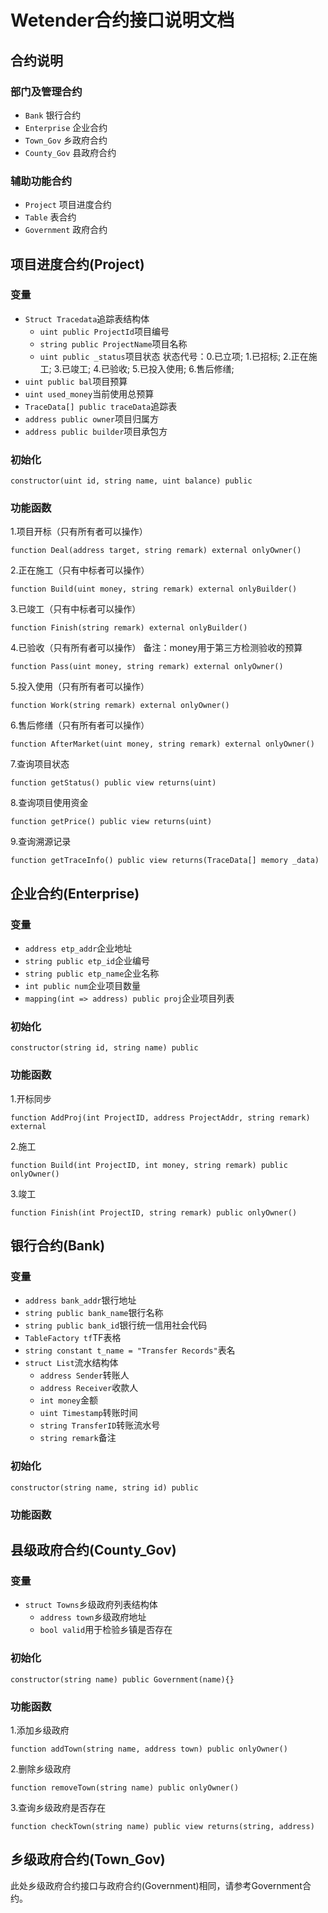 # Wetender合约接口说明文档
## 合约说明
### 部门及管理合约
- ``Bank`` 银行合约
- ``Enterprise`` 企业合约
- ``Town_Gov`` 乡政府合约
- ``County_Gov`` 县政府合约
### 辅助功能合约
- ``Project`` 项目进度合约
- ``Table`` 表合约
- ``Government`` 政府合约

## 项目进度合约(Project)
### 变量
- ``Struct Tracedata``追踪表结构体
    - ``uint public ProjectId``项目编号
    - ``string public ProjectName``项目名称
    - ``uint public _status``项目状态 状态代号：0.已立项; 1.已招标; 2.正在施工; 3.已竣工; 4.已验收; 5.已投入使用; 6.售后修缮;
- ``uint public bal``项目预算
- ``uint used_money``当前使用总预算  
- ``TraceData[] public traceData``追踪表   
- ``address public owner``项目归属方
- ``address public builder``项目承包方

### 初始化
```
constructor(uint id, string name, uint balance) public
```
### 功能函数
1.项目开标（只有所有者可以操作）
```
function Deal(address target, string remark) external onlyOwner()
```
2.正在施工（只有中标者可以操作）
```
function Build(uint money, string remark) external onlyBuilder()
```
3.已竣工（只有中标者可以操作）
```
function Finish(string remark) external onlyBuilder()
```
4.已验收（只有所有者可以操作） 备注：money用于第三方检测验收的预算
```
function Pass(uint money, string remark) external onlyOwner()
```
5.投入使用（只有所有者可以操作）
```
function Work(string remark) external onlyOwner()
```
6.售后修缮（只有所有者可以操作）
```
function AfterMarket(uint money, string remark) external onlyOwner()
```
7.查询项目状态
```
function getStatus() public view returns(uint)
```
8.查询项目使用资金
```
function getPrice() public view returns(uint)
```
9.查询溯源记录
```
function getTraceInfo() public view returns(TraceData[] memory _data)
 ```


## 企业合约(Enterprise)
### 变量
- ``address etp_addr``企业地址
- ``string public etp_id``企业编号
- ``string public etp_name``企业名称
- ``int public num``企业项目数量
- ``mapping(int => address) public proj``企业项目列表
### 初始化
``constructor(string id, string name) public``
### 功能函数
1.开标同步
```
function AddProj(int ProjectID, address ProjectAddr, string remark) external
```
2.施工
```
function Build(int ProjectID, int money, string remark) public onlyOwner()
```
3.竣工
```
function Finish(int ProjectID, string remark) public onlyOwner()
```


## 银行合约(Bank)
### 变量
- ``address bank_addr``银行地址
- ``string public bank_name``银行名称
- ``string public bank_id``银行统一信用社会代码
- ``TableFactory tf``TF表格
- ``string constant t_name = "Transfer Records"``表名
- ``struct List``流水结构体
    - ``address Sender``转账人
    - ``address Receiver``收款人
    - ``int money``金额
    - ``uint Timestamp``转账时间
    - ``string TransferID``转账流水号
    - ``string remark``备注
### 初始化
``
constructor(string name, string id) public
``
### 功能函数


## 县级政府合约(County_Gov)
### 变量
- ``struct Towns``乡级政府列表结构体
    - ``address town``乡级政府地址
    - ``bool valid``用于检验乡镇是否存在
### 初始化
```
constructor(string name) public Government(name){}
```
### 功能函数
1.添加乡级政府
```
function addTown(string name, address town) public onlyOwner() 
```
2.删除乡级政府
```
function removeTown(string name) public onlyOwner()  
```
3.查询乡级政府是否存在
```
function checkTown(string name) public view returns(string, address)
```

## 乡级政府合约(Town_Gov)
此处乡级政府合约接口与政府合约(Government)相同，请参考Government合约。



